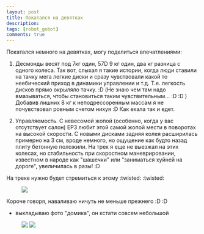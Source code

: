 ```yaml
---
layout: post
title: Покатался на девятках
description: 
tags: [robot_gobot]
comments: true
---
```


Покатался немного на девятках, могу поделиться впечатлениями:

1. Десмонды весят под 7кг один, 57D 9 кг один, два кг разница с одного колеса. Так вот, слыхал я такие истории, когда люди ставили на тачку мега легкие диски и сразу чувствовали какой то неебический приход в динамики управлении и т.д. Т.е. легкость дисков прямо окрыляло тачку. :D (Не знаю чем там надо вмазываться, чтобы становиться таким чувствительным... :D  :D ) Добавив лишних 8 кг к неподрессоренным массам я не почувствовал ровным счетом нихуя :D Как ехала так и едет.

2. Управляемость. С невесомой жопой (особенно, когда у вас отсутствует салон) ЕР3 любит этой самой жопой мести в поворотах на высокой скорости. С новыми дисками задняя колея расширилась примерно на 3 см, вроде немного, но ощущение как будто назад плиту бетонную положили. На трек я еще не выезжал на этих колесах, но стабильность при скоростном маневрировании, известном в народе как "шашечки" или "заниматься хуйней на дороге", увеличилась в разы! :D

На треке нужно будет стремиться к этому :twisted: :twisted: 

<figure>
    <a href="https://scontent-b-lax.xx.fbcdn.net/hphotos-prn1/t31.0-8/10012649_10152032178233526_1629603512_o.jpg"><img src="https://scontent-b-lax.xx.fbcdn.net/hphotos-prn1/t31.0-8/10012649_10152032178233526_1629603512_o.jpg"/></a>
</figure>

Короче говоря, наваливаю ничуть не меньше прежнего :D  :D 
+ выкладываю фото "домика", он кстати совсем небольшой

<figure class="half">
    <a href="http://content.foto.my.mail.ru/bk/robot_gobot/13/h-99.jpg"><img src="http://content.foto.my.mail.ru/bk/robot_gobot/13/h-99.jpg"></a>
    <a href="http://content.foto.my.mail.ru/bk/robot_gobot/13/h-98.jpg"><img src="http://content.foto.my.mail.ru/bk/robot_gobot/13/h-98.jpg"></a>

</figure>